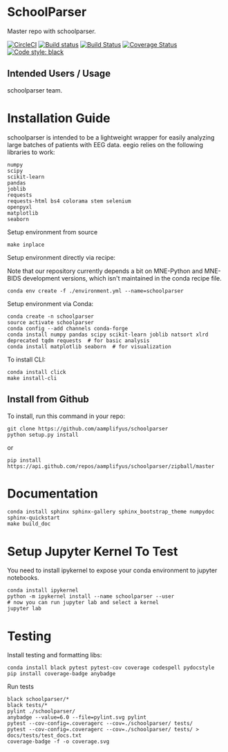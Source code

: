 # SchoolParser
Master repo with schoolparser.

[![CircleCI](https://circleci.com/gh/aamplifyus/schoolparser.svg?style=svg&circle-token=be3280d393039eac5067ac529b59241a235a2d4d)](https://circleci.com/gh/aamplifyus/schoolparser)
[![Build status](https://ci.appveyor.com/api/projects/status/phmhj02jo47c0f9o/branch/master?svg=true)](https://ci.appveyor.com/project/aamplifyus/schoolparser/branch/master)
[![Build Status](https://travis-ci.com/aamplifyus/schoolparser.svg?token=6sshyCajdyLy6EhT8YAq&branch=master)](https://travis-ci.com/aamplifyus/schoolparser)
[![Coverage Status](./coverage.svg)](./coverage.svg)
[![Code style: black](https://img.shields.io/badge/code%20style-black-000000.svg)](https://github.com/ambv/black)

## Intended Users / Usage

schoolparser team.

     
# Installation Guide
schoolparser is intended to be a lightweight wrapper for easily analyzing large batches of patients with EEG data. eegio relies on the following libraries to work:

    numpy
    scipy
    scikit-learn
    pandas
    joblib
    requests
    requests-html bs4 colorama stem selenium
    openpyxl
    matplotlib
    seaborn
    
Setup environment from source

    make inplace

Setup environment directly via recipe:

Note that our repository currently depends a bit on MNE-Python and MNE-BIDS development versions, which isn't maintained in the 
conda recipe file. 

    conda env create -f ./environment.yml --name=schoolparser
    
Setup environment via Conda:

    conda create -n schoolparser
    source activate schoolparser
    conda config --add channels conda-forge
    conda install numpy pandas scipy scikit-learn joblib natsort xlrd deprecated tqdm requests  # for basic analysis
    conda install matplotlib seaborn  # for visualization
    
To install CLI:
    
    conda install click
    make install-cli
     
## Install from Github
To install, run this command in your repo:

    git clone https://github.com/aamplifyus/schoolparser
    python setup.py install

or 

    pip install https://api.github.com/repos/aamplifyus/schoolparser/zipball/master

# Documentation

    conda install sphinx sphinx-gallery sphinx_bootstrap_theme numpydoc 
    sphinx-quickstart
    make build_doc
    
# Setup Jupyter Kernel To Test
You need to install ipykernel to expose your conda environment to jupyter notebooks.
   
    conda install ipykernel
    python -m ipykernel install --name schoolparser --user
    # now you can run jupyter lab and select a kernel
    jupyter lab 

# Testing
Install testing and formatting libs:

    conda install black pytest pytest-cov coverage codespell pydocstyle
    pip install coverage-badge anybadge
    
Run tests

    black schoolparser/*
    black tests/*
    pylint ./schoolparser/
    anybadge --value=6.0 --file=pylint.svg pylint
    pytest --cov-config=.coveragerc --cov=./schoolparser/ tests/
    pytest --cov-config=.coveragerc --cov=./schoolparser/ tests/ > docs/tests/test_docs.txt
    coverage-badge -f -o coverage.svg
    